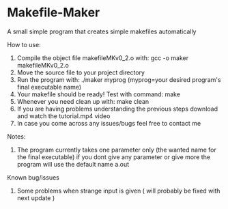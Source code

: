# Makefile-Maker 

A small simple program that creates simple makefiles automatically 

How to use:
1) Compile the object file makefileMKv0_2.o with: gcc -o maker makefileMKv0_2.o
2) Move the source file to your project directory
3) Run the program with: ./maker myprog (myprog=your desired program's final executable name)
5) Your makefile should be ready! Test with command: make
6) Whenever you need clean up with: make clean
7) If you are having problems understanding the previous steps download and watch the tutorial.mp4 video
8) In case you come across any issues/bugs feel free to contact me

Notes:
1) The program currently takes one parameter only (the wanted name for the final executable)
if you dont give any parameter or give more the program will use the default name a.out

Known bug/issues
1) Some problems when strange input is given ( will probably be fixed with next update )
